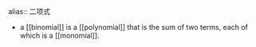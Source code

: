 alias:: 二项式

- a [[binomial]] is a [[polynomial]] that is the sum of two terms, each of which is a [[monomial]].